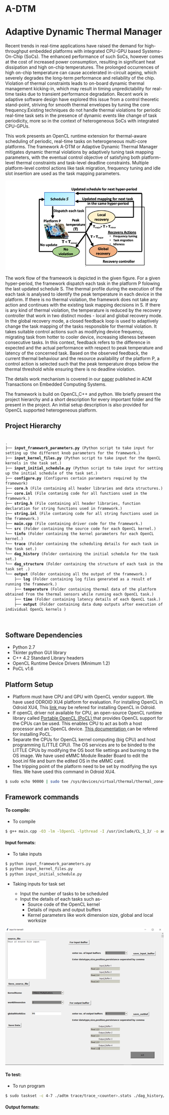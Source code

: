 # A-DTM
Adaptive Dynamic Thermal Manager
=================================

Recent trends in real-time applications have raised the demand for high-throughput embedded platforms with integrated CPU-GPU based Systems-On-Chip (SoCs). The enhanced performance of such SoCs, however comes at the cost of increased power consumption, resulting in significant heat dissipation and high on-chip temperatures. The prolonged occurrences of high on-chip temperature can cause accelerated in-circuit ageing, which severely degrades the long-term performance and reliability of the chip. Violation of thermal constraints leads to on-board dynamic thermal management kicking-in, which may result in timing unpredictability for real-time tasks due to transient performance degradation. Recent work in adaptive software design have explored this issue from a control theoretic stand-point, striving for smooth thermal envelopes by tuning the core frequency.Existing techniques do not handle thermal violations for periodic real-time task sets in the presence of dynamic events like change of task periodicity, more so in the context of heterogeneous SoCs with integrated CPU-GPUs.

This work presents an OpenCL runtime extension for thermal-aware scheduling of periodic, real-time tasks on heterogeneous multi-core platforms. The framework A-DTM or Adaptive Dynamic Thermal Manager mitigates dynamic thermal violations by adaptively tuning task mapping parameters, with the eventual control objective of satisfying both platform-level thermal constraints and task-level deadline constraints. Multiple platform-level control actions like task migration, frequency tuning and idle slot insertion are used as the task mapping parameters. 

![A-DTM overview](TECS_workflow_new1.png?style=centerme)


The work flow of the framework is depicted in the given figure. For a given hyper-period, the framework dispatch each task in the platform P folowing the last updated schedule S. The thermal profile during the execution of the each task is analysed to identify the peak temperature in each device in the platform. If there is no thermal violation, the framework does not take any action and continues with the existing task mapping decisions in S. If there is any kind of thermal violation, the temperature is reduced by the recovery controller that work in two distinct modes - local and global recovery mode. In the global recovery mode, a closed feedback loop is used to adaptively change the task mapping of the tasks responsible for thermal violation. It takes suitable control actions such as modifying device frequency, migrating task from hotter to cooler device, increasing idleness between consecutive tasks. In this context, feedback refers to the difference in expected and the actual performance with respect to peak temperature and latency of the concerned task. Based on the observed feedback, the current thermal behaviour and the resource availability of the platform P, a control action is selected such that the peak temperature drops below the thermal threshold while ensuring there is no deadline violation.

The details work mechanism is covered in our <a href="https://dl.acm.org/doi/10.1145/3477028"> paper</a> published in ACM Transactions on Embedded Computing Systems.



The framework is build on OpenCL,C++ and python. We briefly present the project hierarchy and a short description for every important folder and file present in the project. An initial setup description is also provided for OpenCL supported heterogeneous platform.


Project Hierarchy
-----------------

<pre>
<code>
.
├── <b>input_framework_parameters.py</b> (Python script to take input for setting up the different knob parameters for the framework.)
├── <b>input_kernel_files.py</b> (Python script to take input for the OpenCL kernels in the task set.)
├── <b>input_initial_schedule.py</b> (Python script to take input for setting up the initial schedule of the task set.)
├── <b>configure.py</b> (Configures certain parameters required by the framework)
├── <b>core.h</b> (File containing all header libraries and data structures.)
├── <b>core.inl</b> (File contaning code for all functions used in the framework.)
├── <b>string.h</b> (File containing all header libraries, function declaration for string functions used in framework.)
├── <b>string.inl</b> (File contaning code for all string functions used in the framework.)
├── <b>main.cpp</b> (File containing driver code for the framework.)
└── <b>src</b> (Folder containing the source code for each OpenCL kernel.)
└── <b>tinfo</b> (Folder containing the kernel parameters for each OpenCL kernel.)
└── <b>trace</b> (Folder containing the scheduling details for each task in the task set.)
└── <b>dag_history</b> (Folder containing the initial schedule for the task set.)
└── <b>dag_structure</b> (Folder containing the structure of each task in the task set .)
└── <b>output</b> (Folder containing all the output of the framework.)
    ├── <b>log</b> (Folder containing log files generated as a result of running the framework.)
    ├── <b>temperature</b> (Folder containing thermal data of the platform obtained from the thermal sensors while running each OpenCL task.)
    ├── <b>time</b> (Folder containing latency details of each OpenCL task.)
    ├── <b>output</b> (Folder containing data dump outputs after execution of individual OpenCL kernels )
  </code>
  </pre>
 

Software Dependencies
----------------------

+ Python 2.7 
+ Tkinter python GUI library
+ C++ 4.2 Standard Library headers
+ OpenCL Runtime Device Drivers (Minimum 1.2)
+ PoCL v1.6

Platform Setup
------------------

+ Platform must have CPU and GPU with OpenCL vendor support. We have used ODROID XU4 platform for evaluation. For installing OpenCL in Odroid XU4, This <a href="https://www.cnx-software.com/2018/05/13/how-to-get-started-with-opencl-on-odroid-xu4-board-with-arm-mali-t628mp6-gpu"> link </a> may be refered for installing OpenCL in Odroid.
+ If openCL driver not available for CPU, an open-source OpenCL runtime library called <a href="https://github.com/pocl/pocl">Portable OpenCL (PoCL) </a> that provides OpenCL support for the CPUs can be used. This enables CPU to act as both a host processor and an OpenCL device. <a href="http://portablecl.org/docs/html/install.html"> This documentation </a> can be refered for installing PoCL.
+ Separate the CPUs for OpenCL kernel computing (big CPU) and host programming (LITTLE CPU). The OS services are to be binded to the LITTLE CPUs by modifying the OS boot file settings and burning to the OS image. We have used eMMC Module Reader Board to edit the boot.inl file and burn the edited OS in the eMMC card.
+ The tripping point of the platform need to be set by modifying the sys files. We have used this command in Odroid XU4.
```sh
$ sudo echo 90000 | sudo tee /sys/devices/virtual/thermal/thermal_zone{0,1,2,3}/trip_point_4_temp
```

Framework commands
-------------------

#### To compile:

+ To compile
```sh
$ g++ main.cpp -O3 -lm -lOpenCL -lpthread -I /usr/include/CL_1_2/ -o adtm
```


####  Input formats:

+ To take inputs
```sh
$ python input_framework_parameters.py 
$ python input_kernel_files.py
$ python input_initial_schedule.py
```

+ Taking inputs for task set

    * Input the number of tasks to be scheduled
    * Input the details of each tasks such as-
        * Source code of the OpenCL kernel
        * Details of inputs and output buffers 
        * Kernel parameters like work dimension size, global and local worksize


![task input details](input2.png?style=centerme)


#### To test:
+ To run program
```sh
$ sudo taskset -c 4-7 ./adtm trace/trace_<counter>.stats ./dag_history/dag_history_<counter>.stats 
```

####  Output formats:


